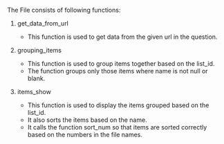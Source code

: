 The File consists of following functions:

1. get_data_from_url
   - This function is used to get data from the given url in the question.

2. grouping_items
   - This function is used to group items together based on the list_id.
   - The function groups only those items where name is not null or blank.
3. items_show
   - This function is used to display the items grouped based on the list_id.
   - It also sorts the items based on the name.
   -  It calls the function sort_num so that items are sorted correctly based on the numbers in the file names.
  
  
